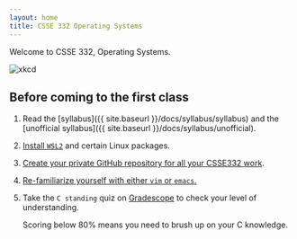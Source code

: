 ```yaml
---
layout: home
title: CSSE 332 Operating Systems
---
```


Welcome to CSSE 332, Operating Systems.

![xkcd](https://imgs.xkcd.com/comics/operating_systems.png)

<!--
* Instructor information can be found [here]({{ site.baseurl
  }}/docs/instructors/).
-->

## Before coming to the first class

1. Read the [syllabus]({{ site.baseurl }}/docs/syllabus/syllabus) and the [unofficial syllabus]({{ site.baseurl }}/docs/syllabus/unofficial).

2. [Install `WSL2`](./labs/wsl) and certain Linux packages.

3. [Create your private GitHub repository for all your CSSE332 work](./docs/setup).

4. [Re-familiarize yourself with either `vim` or `emacs`.]({{site.baseurl}}{{site.resourcespath}})

5. Take the `C standing` quiz on [Gradescope]({{site.gradescope_url}}) to check
   your level of understanding.

   Scoring below 80% means you need to brush up on your C knowledge.

<!-- Summer24: Removed this since cannot control user machines.
No IDEs are allowed!
-->



